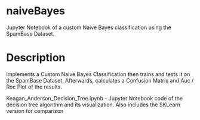 # naiveBayes

Jupyter Notebook of a custom Naive Bayes classification using the SpamBase Dataset.

# Description

Implements a Custom Naive Bayes Classification then trains and tests it on the SpamBase Dataset.
Afterwards, calculates a Confusion Matrix and Auc / Roc Plot of the results.

Keagan_Anderson_Decision_Tree.ipynb - Jupyter Notebook code of the decision tree algorithm and its visualization. Also includes the SKLearn version for comparison
